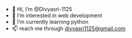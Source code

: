 - 👋 Hi, I’m @Divyasri-1125
- 👀 I’m interested in web development 
- 🌱 I’m currently learning python
- 📫 reach me through divyasri1125@gmail.com

<!---
Divyasri-1125/Divyasri-1125 is a ✨ special ✨ repository because its `README.md` (this file) appears on your GitHub profile.
You can click the Preview link to take a look at your changes.
--->
